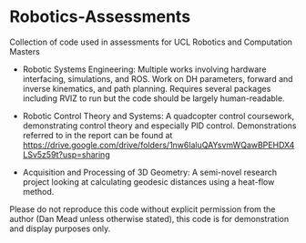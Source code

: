 # Robotics-Assessments
Collection of code used in assessments for UCL Robotics and Computation Masters

* Robotic Systems Engineering: Multiple works involving hardware interfacing, simulations, and ROS. Work on DH parameters, forward and inverse kinematics, and path planning. Requires several packages including RVIZ to run but the code should be largely human-readable.

* Robotic Control Theory and Systems: A quadcopter control coursework, demonstrating control theory and especially PID control. Demonstrations referred to in the report can be found at https://drive.google.com/drive/folders/1nw6laluQAYsvmWQawBPEHDX4LSv5z59t?usp=sharing

* Acquisition and Processing of 3D Geometry: A semi-novel research project looking at calculating geodesic distances using a heat-flow method.

Please do not reproduce this code without explicit permission from the author (Dan Mead unless otherwise stated), this code is for demonstration and display purposes only.
